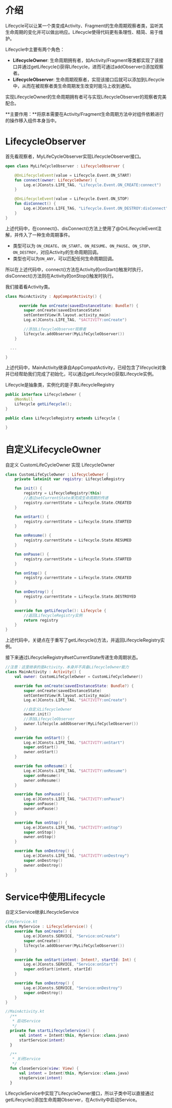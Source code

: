 # 介绍
Lifecycle可以让某一个类变成Activity、Fragment的生命周期观察者类，监听其生命周期的变化并可以做出响应。Lifecycle使得代码更有条理性、精简、易于维护。

Lifecycle中主要有两个角色：

- **LifecycleOwner**: 生命周期拥有者，如Activity/Fragment等类都实现了该接口并通过getLifecycle()获得Lifecycle，进而可通过addObserver()添加观察者。
- **LifecycleObserver**: 生命周期观察者，实现该接口后就可以添加到Lifecycle中，从而在被观察者类生命周期发生改变时能马上收到通知。

实现LifecycleOwner的生命周期拥有者可与实现LifecycleObserver的观察者完美配合。

**主要作用：**将原本需要在Activity/Fragment生命周期方法中对组件依赖进行的操作移入组件本身当中。

# LifecycleObserver

首先看观察者，MyLifeCycleObserver实现LifecycleObserver接口。

```kotlin
open class MyLifeCycleObserver : LifecycleObserver {

    @OnLifecycleEvent(value = Lifecycle.Event.ON_START)
    fun connect(owner: LifecycleOwner) {
        Log.e(JConsts.LIFE_TAG, "Lifecycle.Event.ON_CREATE:connect")
    }

    @OnLifecycleEvent(value = Lifecycle.Event.ON_STOP)
    fun disConnect() {
        Log.e(JConsts.LIFE_TAG, "Lifecycle.Event.ON_DESTROY:disConnect")
    }
}

```

上述代码中，在connect()、disConnect()方法上使用了@OnLifecycleEvent注解，并传入了一种生命周期事件。

- 类型可以为 `ON_CREATE`、`ON_START`、`ON_RESUME`、`ON_PAUSE`、`ON_STOP`、`ON_DESTROY`，对应Activity的生命周期回调。
- 类型也可以为`ON_ANY`，可以匹配任何生命周期回调。

所以在上述代码中，connect()方法在Activity的onStart()触发时执行，disConnect()方法则在Activity的onStop()触发时执行。

我们接着看Activity类。

```kotlin
class MainActivity : AppCompatActivity() {

      override fun onCreate(savedInstanceState: Bundle?) {
        super.onCreate(savedInstanceState)
        setContentView(R.layout.activity_main)
        Log.e(JConsts.LIFE_TAG, "$ACTIVITY:onCreate")

        //添加LifecycleObserver观察者
        lifecycle.addObserver(MyLifeCycleObserver())
    }

  ...

}
```

上述代码中，MainActivity继承自AppCompatActivity，已经包含了lifecycle对象并已经帮助我们完成了初始化，可以通过getLifecycle()获取Lifecycle实例。

Lifecycle是抽象类，实例化的是子类LifecycleRegistry

```java
public interface LifecycleOwner {
    @NonNull
    Lifecycle getLifecycle();
}

public class LifecycleRegistry extends Lifecycle {

}

```

# 自定义LifecycleOwner

自定义 CustomLifeCycleOwner 实现 LifecycleOwner 

```kotlin
class CustomLifeCycleOwner : LifecycleOwner {
    private lateinit var registry: LifecycleRegistry

    fun init() {
        registry = LifecycleRegistry(this)
        //通过setCurrentState来完成生命周期的传递
        registry.currentState = Lifecycle.State.CREATED
    }

    fun onStart() {
        registry.currentState = Lifecycle.State.STARTED
    }

    fun onResume() {
        registry.currentState = Lifecycle.State.RESUMED
    }

    fun onPause() {
        registry.currentState = Lifecycle.State.STARTED
    }

    fun onStop() {
        registry.currentState = Lifecycle.State.CREATED
    }

    fun onDestroy() {
        registry.currentState = Lifecycle.State.DESTROYED
    }

    override fun getLifecycle(): Lifecycle {
        //返回LifecycleRegistry实例
        return registry
    }
}
```

上述代码中，关键点在于重写了getLifecycle()方法，并返回LifecycleRegistry实例。

接下来通过LifecycleRegistry#setCurrentState传递生命周期状态。

```kotlin
//注意：这里继承的是Activity，本身并不具备LifecycleOwner能力
class MainActivity : Activity() {
    val owner: CustomLifeCycleOwner = CustomLifeCycleOwner()

    override fun onCreate(savedInstanceState: Bundle?) {
        super.onCreate(savedInstanceState)
        setContentView(R.layout.activity_main)
        Log.e(JConsts.LIFE_TAG, "$ACTIVITY:onCreate")

        //自定义LifecycleOwner
        owner.init()
        //添加LifecycleObserver
        owner.lifecycle.addObserver(MyLifeCycleObserver())
    }

    override fun onStart() {
        Log.e(JConsts.LIFE_TAG, "$ACTIVITY:onStart")
        super.onStart()
        owner.onStart()
    }

    override fun onResume() {
        Log.e(JConsts.LIFE_TAG, "$ACTIVITY:onResume")
        super.onResume()
        owner.onResume()
    }

    override fun onPause() {
        Log.e(JConsts.LIFE_TAG, "$ACTIVITY:onPause")
        super.onPause()
        owner.onPause()
    }

    override fun onStop() {
        Log.e(JConsts.LIFE_TAG, "$ACTIVITY:onStop")
        super.onStop()
        owner.onStop()
    }

    override fun onDestroy() {
        Log.e(JConsts.LIFE_TAG, "$ACTIVITY:onDestroy")
        super.onDestroy()
        owner.onDestroy()
    }
}

```

# Service中使用Lifecycle

自定义Service继承LifecycleService

```kotlin
//MyService.kt
class MyService : LifecycleService() {
    override fun onCreate() {
        Log.e(JConsts.SERVICE, "Service:onCreate")
        super.onCreate()
        lifecycle.addObserver(MyLifeCycleObserver())
    }

    override fun onStart(intent: Intent?, startId: Int) {
        Log.e(JConsts.SERVICE, "Service:onStart")
        super.onStart(intent, startId)
    }

    override fun onDestroy() {
        Log.e(JConsts.SERVICE, "Service:onDestroy")
        super.onDestroy()
    }
}

//MainActivity.kt
  /**
   * 启动Service
   */
  private fun startLifecycleService() {
      val intent = Intent(this, MyService::class.java)
      startService(intent)
  }

  /**
   * 关闭Service
   */
  fun closeService(view: View) {
      val intent = Intent(this, MyService::class.java)
      stopService(intent)
  }

```

LifecycleService中实现了LifecycleOwner接口，所以子类中可以直接通过getLifecycle()添加生命周期Observer，在Activity中启动Service。


